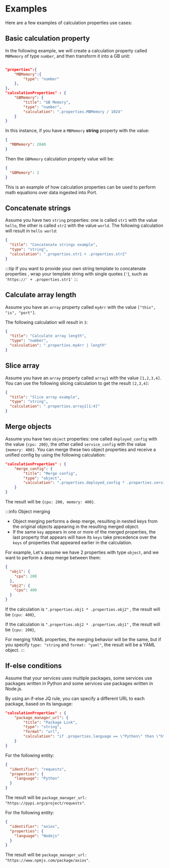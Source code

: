 # Examples

Here are a few examples of calculation properties use cases:

## Basic calculation property

In the following example, we will create a calculation property called `MBMemory` of type `number`, and then transform it into a GB unit:

```json showLineNumbers

"properties":{
    "MBMemory":{
        "type": "number"
    },
},
"calculationProperties" : {
    "GBMemory": {
        "title": "GB Memory",
        "type": "number",
        "calculation": ".properties.MBMemory / 1024"
    }
}
```

In this instance, if you have a `MBMemory` **string** property with the value:

```json showLineNumbers
{
  "MBMemory": 2048
}
```

Then the `GBMemory` calculation property value will be:

```json showLineNumbers
{
  "GBMemory": 2
}
```

This is an example of how calculation properties can be used to perform math equations over data ingested into Port.

## Concatenate strings

Assume you have two `string` properties: one is called `str1` with the value `hello`, the other is called `str2` with the value `world`.
The following calculation will result in `hello world`:

```json showLineNumbers
{
  "title": "Concatenate strings example",
  "type": "string",
  "calculation": ".properties.str1 + .properties.str2"
}
```

:::tip
If you want to provide your own string template to concatenate properties , wrap your template string with single quotes (`'`), such as `'https://' + .properties.str1'`
:::

## Calculate array length

Assume you have an `array` property called `myArr` with the value `["this", "is", "port"]`.

The following calculation will result in `3`:

```json showLineNumbers
{
  "title": "Calculate array length",
  "type": "number",
  "calculation": ".properties.myArr | length"
}
```

## Slice array

Assume you have an `array` property called `array1` with the value `[1,2,3,4]`. You can use the following slicing calculation to get the result `[2,3,4]`:

```json showLineNumbers
{
  "title": "Slice array example",
  "type": "string",
  "calculation": ".properties.array1[1:4]"
}
```

## Merge objects

Assume you have two `object` properties: one called `deployed_config` with the value `{cpu: 200}`, the other called `service_config` with the value `{memory: 400}`. You can merge these two object properties and receive a unified config by using the following calculation:

```json showLineNumbers
"calculationProperties" : {
    "merge_config": {
        "title": "Merge config",
        "type": "object",
        "calculation": ".properties.deployed_config * .properties.service_config",
    }
}
```

The result will be `{cpu: 200, memory: 400}`.

:::info Object merging

- Object merging performs a deep merge, resulting in nested keys from the original objects appearing in the resulting merged object.
- If the same `key` appears in one or more of the merged properties, the last property that appears will have its `keys` take precedence over the `keys` of properties that appeared earlier in the calculation.

For example, Let's assume we have 2 properties with type `object`, and we want to perform a deep merge between them:

```json showLineNumbers
{
  "obj1": {
    "cpu": 200
  },
  "obj2": {
    "cpu": 400
  }
}
```

If the calculation is `".properties.obj1 * .properties.obj2"` , the result will be `{cpu: 400}`,

If the calculation is `".properties.obj2 * .properties.obj1"` , the result will be `{cpu: 200}`,

For merging YAML properties, the merging behavior will be the same, but if you specify `type: "string` and `format: "yaml"`, the result will be a YAML object.
:::

## If-else conditions

Assume that your services uses multiple packages, some services use packages written in Python and some services use packages written in Node.js.

By using an if-else JQ rule, you can specify a different URL to each package, based on its language:

```json showLineNumbers
"calculationProperties" : {
    "package_manager_url": {
        "title": "Package Link",
        "type": "string",
        "format": "url",
        "calculation": "if .properties.language == \"Python\" then \"https://pypi.org/project/\" + .identifier else \"https://www.npmjs.com/package/\" + .identifier end",
    }
}
```

For the following entity:

```json showLineNumbers
{
  "identifier": "requests",
  "properties": {
    "language": "Python"
  }
}
```

The result will be `package_manager_url: "https://pypi.org/project/requests"`.

For the following entity:

```json showLineNumbers
{
  "identifier": "axios",
  "properties": {
    "language": "Nodejs"
  }
}
```

The result will be `package_manager_url: "https://www.npmjs.com/package/axios"`.
